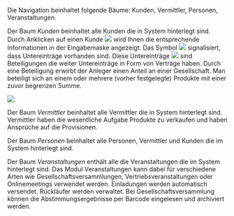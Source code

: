 Die Navigation beinhaltet folgende Bäume: Kunden, Vermittler, Personen, Veranstaltungen.

Der Baum *Kunden* beinhaltet alle Kunden die in System hinterlegt sind.
Durch Anklicken auf einen Kunde ![](http://xpecto.github.io/docs/img/img_1430312462226.png)  wird Ihnen die entsprechende Informationen in der Eingabemaske angezeigt.
Das Symbol ![](http://xpecto.github.io/docs/img/img_1430315424660.png) signalisiert, dass Untereinträge vorhanden sind. Diese Untereinträge ![](http://xpecto.github.io/docs/img/img_1430315521287.png) sind Beteiligungen die weiter Untereinträge in Form von Verträge haben. Durch eine Beteiligung erwirbt der Anleger einen Anteil an einer Gesellschaft. Man beteiligt sich an einem oder mehrere (vorher festgelegte) Produkte mit einer zuvor begrenzen Summe.

![](http://xpecto.github.io/docs/img/img_1430315934639.png)

Der Baum *Vermittler* beinhaltet alle Vermittler die in System hinterlegt sind. Vermittler haben die wesentliche Aufgabe Produkte zu verkaufen und haben Ansprüche auf die Provisionen.

Der Baum *Personen* beinhaltet alle Personen, Vermittler und Kunden die im System hinterlegt sind. 

Der Baum *Veranstaltungen* enthält alle die Veranstaltungen die im System hinterlegt sind. 
 Das Modul Veranstaltungen kann dabei für verschiedene Arten wie Gesellschaftsversammlungen, Vertriebsveranstaltungen oder Onlinemeetings verwendet werden. Einladungen werden automatisch versendet. Rückläufer werden verwaltet. Bei Gesellschaftsversammlung können die Abstimmungsergebnisse per Barcode eingelesen und archiviert werden.
 


